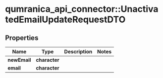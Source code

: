 # qumranica_api_connector::UnactivatedEmailUpdateRequestDTO

## Properties
Name | Type | Description | Notes
------------ | ------------- | ------------- | -------------
**newEmail** | **character** |  | 
**email** | **character** |  | 


